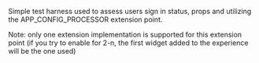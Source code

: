 Simple test harness used to assess users sign in status, props and utilizing the APP_CONFIG_PROCESSOR extension point.

Note: only one extension implementation is supported for this extension point (if you try to enable for 2-n, the first widget added to the experience will be the one used)
